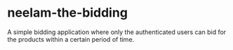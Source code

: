 # neelam-the-bidding
A simple bidding application where only the authenticated users can bid for the products within a certain period of time.
